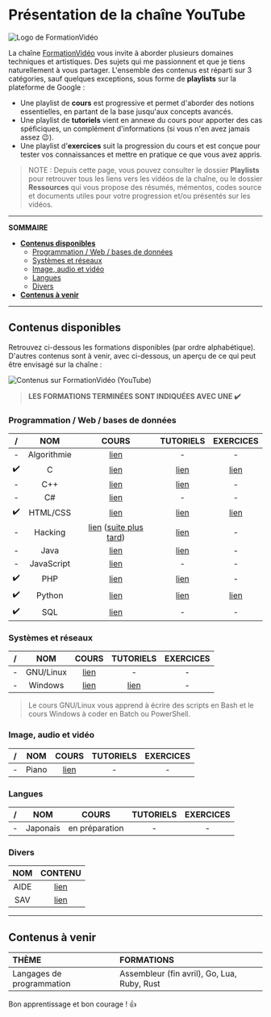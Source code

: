 # Présentation de la chaîne YouTube

![Logo de FormationVidéo](https://nsa40.casimages.com/img/2019/10/10/191010123344352794.png)

La chaîne [FormationVidéo](https://www.youtube.com/formationvideo8) vous invite à aborder plusieurs domaines techniques et artistiques. Des sujets qui me passionnent et que je tiens naturellement à vous partager. L'ensemble des contenus est réparti sur 3 catégories, sauf quelques exceptions, sous forme de **playlists** sur la plateforme de Google :

+ Une playlist de **cours** est progressive et permet d'aborder des notions essentielles, en partant de la base jusqu'aux concepts avancés.
+ Une playlist de **tutoriels** vient en annexe du cours pour apporter des cas spéficiques, un complément d'informations (si vous n'en avez jamais assez 😉).
+ Une playlist d'**exercices** suit la progression du cours et est conçue pour tester vos connaissances et mettre en pratique ce que vous avez appris.

> NOTE : Depuis cette page, vous pouvez consulter le dossier **Playlists** pour retrouver tous les liens vers les vidéos de la chaîne, ou le dossier **Ressources** qui vous propose des résumés, mémentos, codes source et documents utiles pour votre progression et/ou présentés sur les vidéos.

---

**SOMMAIRE**
+ [**Contenus disponibles**](#contenus-disponibles)
  + [Programmation / Web / bases de données](#programmation--web--bases-de-données)
  + [Systèmes et réseaux](#systèmes-et-réseaux)
  + [Image, audio et vidéo](#image-audio-et-vidéo)
  + [Langues](#langues)
  + [Divers](#divers)
+ [**Contenus à venir**](#contenus-à-venir)

---

## Contenus disponibles

Retrouvez ci-dessous les formations disponibles (par ordre alphabétique). D'autres contenus sont à venir, avec ci-dessous, un aperçu de ce qui peut être envisagé sur la chaîne :

![Contenus sur FormationVidéo (YouTube)](https://nsa40.casimages.com/img/2019/03/26/190326015623131775.png)

> **LES FORMATIONS TERMINÉES SONT INDIQUÉES AVEC UNE ✔️**

### Programmation / Web / bases de données

| / | NOM | COURS | TUTORIELS | EXERCICES |
|:--:|:--:|:--:|:--:|:--:|
|-| Algorithmie | [lien](https://github.com/jasonchampagne/FormationVideo/blob/master/Playlists/algorithmie-cours.md) | - | - |
|✔️| C | [lien](https://github.com/jasonchampagne/FormationVideo/blob/master/Playlists/c-cours.md) | [lien](https://github.com/jasonchampagne/FormationVideo/blob/master/Playlists/c-tutoriels.md) | [lien](https://github.com/jasonchampagne/FormationVideo/blob/master/Playlists/c-exercices.md) |
|-| C++ | [lien](https://github.com/jasonchampagne/FormationVideo/blob/master/Playlists/cpp-cours.md) | [lien](https://github.com/jasonchampagne/FormationVideo/blob/master/Playlists/cpp-tutoriels.md) | - |
|-| C# | [lien](https://github.com/jasonchampagne/FormationVideo/blob/master/Playlists/csharp-cours.md) | - | - |
|✔️| HTML/CSS | [lien](https://github.com/jasonchampagne/FormationVideo/blob/master/Playlists/html-css-cours.md) | [lien](https://github.com/jasonchampagne/FormationVideo/blob/master/Playlists/html-css-tutoriels.md) | [lien](https://github.com/jasonchampagne/FormationVideo/blob/master/Playlists/html-css-exercices.md) |
|-| Hacking | [lien](https://github.com/jasonchampagne/FormationVideo/blob/master/Playlists/hacking-cours.md) ([suite plus tard](https://www.youtube.com/watch?v=wn3y_XcPuiM&t=7571s)) | [lien](https://github.com/jasonchampagne/FormationVideo/blob/master/Playlists/hacking-tutoriels.md) | - |
|-| Java | [lien](https://github.com/jasonchampagne/FormationVideo/blob/master/Playlists/java-cours.md) | [lien](https://github.com/jasonchampagne/FormationVideo/blob/master/Playlists/java-tutoriels.md) | - |
|-| JavaScript | [lien](https://github.com/jasonchampagne/FormationVideo/blob/master/Playlists/javascript-cours.md) | - | - |
|✔️| PHP | [lien](https://github.com/jasonchampagne/FormationVideo/blob/master/Playlists/php-cours.md) | [lien](https://github.com/jasonchampagne/FormationVideo/blob/master/Playlists/php-tutoriels.md) | - |
|✔️| Python | [lien](https://github.com/jasonchampagne/FormationVideo/blob/master/Playlists/python-cours.md) | [lien](https://github.com/jasonchampagne/FormationVideo/blob/master/Playlists/python-tutoriels.md) | [lien](https://github.com/jasonchampagne/FormationVideo/blob/master/Playlists/python-exercices.md) |
|✔️| SQL | [lien](https://github.com/jasonchampagne/FormationVideo/blob/master/Playlists/sql-cours.md) | - | - |

### Systèmes et réseaux

| / | NOM | COURS | TUTORIELS | EXERCICES |
|:--:|:--:|:--:|:--:|:--:|
|-| GNU/Linux | [lien](https://github.com/jasonchampagne/FormationVideo/blob/master/Playlists/gnu-linux-cours.md) | - | - |
|-| Windows | [lien](https://github.com/jasonchampagne/FormationVideo/blob/master/Playlists/windows-cours.md) | [lien](https://github.com/jasonchampagne/FormationVideo/blob/master/Playlists/windows-tutoriels.md) | - |

> Le cours GNU/Linux vous apprend à écrire des scripts en Bash et le cours Windows à coder en Batch ou PowerShell.

### Image, audio et vidéo

| / | NOM | COURS | TUTORIELS | EXERCICES |
|:--:|:--:|:--:|:--:|:--:|
|-| Piano | [lien](https://github.com/jasonchampagne/FormationVideo/blob/master/Playlists/piano-cours.md) | - | - |

### Langues

| / | NOM | COURS | TUTORIELS | EXERCICES |
|:--:|:--:|:--:|:--:|:--:|
|-|Japonais|en préparation|-|-|

### Divers

| NOM | CONTENU |
|:--:|:--:|
| AIDE | [lien](https://github.com/jasonchampagne/FormationVideo/blob/master/Playlists/aide.md) |
| SAV | [lien](https://github.com/jasonchampagne/FormationVideo/blob/master/Playlists/sav.md) |

---

## Contenus à venir

|THÈME|FORMATIONS|
|:--|:--|
|Langages de programmation|Assembleur (fin avril), Go, Lua, Ruby, Rust|

Bon apprentissage et bon courage ! 👍
